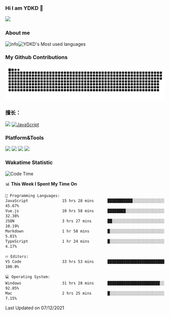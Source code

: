 ### Hi I am YDKD 👋

![](https://visitor-badge.glitch.me/badge?page_id=YDKD.readme)

### About me
![info](https://github-readme-stats.vercel.app/api?username=YDKD&show_icons=true&theme=cobalt)![YDKD's Most used languages](https://github-readme-stats.vercel.app/api/top-langs/?username=YDKD&layout=compact&hide_border=true&langs_count=8)

### My Github Contributions
![](https://raw.githubusercontent.com/YDKD/YDKD/main/assets/github-contribution-grid-snake.svg)

### 擅长：<br />
[![](https://img.shields.io/badge/-Vue.js-007396?style=flat-square&logo=Vue.js&logoColor=#4FC08D)](https://cn.vuejs.org/)
[![JavaScript](https://img.shields.io/badge/-JavaScript-f7e018?style=flat-square&logo=javascript&logoColor=white)]()

### Platform&Tools <br/>

[![]( https://img.shields.io/badge/macOS-Big%20Sur-292e33?style=flat-square&logo=apple&logoColor=ffffff )]() [![](https://img.shields.io/badge/Windows-10-2376bc?style=flat-square&logo=windows&logoColor=ffffff)]() [![]( https://img.shields.io/badge/IDE-Visual%20Studio%20Code-blue?style=flat-square&logo=visual-studio-code&logoColor=ffffff )]() [![]( https://img.shields.io/badge/iPhone-12-999999?style=flat-square&logo=apple&logoColor=ffffff)]() <br />

### Wakatime Statistic
<!--START_SECTION:waka-->
![Code Time](http://img.shields.io/badge/Code%20Time-200%20hrs%204%20mins-blue)

📊 **This Week I Spent My Time On** 

```text
💬 Programming Languages: 
JavaScript               15 hrs 28 mins      ███████████░░░░░░░░░░░░░░   45.67% 
Vue.js                   10 hrs 58 mins      ████████░░░░░░░░░░░░░░░░░   32.38% 
JSON                     3 hrs 27 mins       ██░░░░░░░░░░░░░░░░░░░░░░░   10.19% 
Markdown                 1 hr 58 mins        █░░░░░░░░░░░░░░░░░░░░░░░░   5.81% 
TypeScript               1 hr 24 mins        █░░░░░░░░░░░░░░░░░░░░░░░░   4.17%

🔥 Editors: 
VS Code                  33 hrs 53 mins      █████████████████████████   100.0%

💻 Operating System: 
Windows                  31 hrs 28 mins      ███████████████████████░░   92.85% 
Mac                      2 hrs 25 mins       █░░░░░░░░░░░░░░░░░░░░░░░░   7.15%

```


 Last Updated on 07/12/2021
<!--END_SECTION:waka-->

<!--
**YDKD/YDKD** is a ✨ _special_ ✨ repository because its `README.md` (this file) appears on your GitHub profile.

Here are some ideas to get you started:

- 🔭 I’m currently working on ...
- 🌱 I’m currently learning ...
- 👯 I’m looking to collaborate on ...
- 🤔 I’m looking for help with ...
- 💬 Ask me about ...
- 📫 How to reach me: ...
- 😄 Pronouns: ...
- ⚡ Fun fact: ...
-->
